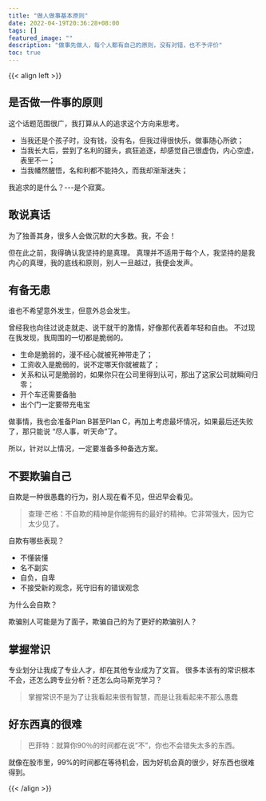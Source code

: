 ```yaml
---
title: "做人做事基本原则"
date: 2022-04-19T20:36:28+08:00
tags: []
featured_image: ""
description: "做事先做人，每个人都有自己的原则，没有对错，也不予评价"
toc: true
---
```


{{< align left >}}

## 是否做一件事的原则

这个话题范围很广，我打算从人的追求这个方向来思考。

* 当我还是个孩子时，没有钱，没有名，但我过得很快乐，做事随心所欲；
* 当我长大后，尝到了名利的甜头，疯狂追逐，却感觉自己很虚伪，内心空虚，表里不一；
* 当我幡然醒悟，名和利都不能持久，而我却渐渐迷失；

我追求的是什么？---是个寂寞。


## 敢说真话

为了独善其身，很多人会做沉默的大多数。我，不会！

但在此之前，我得确认我坚持的是真理。
真理并不适用于每个人，我坚持的是我内心的真理，我的底线和原则，别人一旦越过，我便会发声。

## 有备无患

谁也不希望意外发生，但意外总会发生。

曾经我也向往过说走就走、说干就干的激情，好像那代表着年轻和自由。
不过现在我发现，我周围的一切都是脆弱的。

* 生命是脆弱的，漫不经心就被死神带走了；
* 工资收入是脆弱的，说不定哪天你就被裁了；
* 关系和认可是脆弱的，如果你只在公司里得到认可，那出了这家公司就瞬间归零；
* 开个车还需要备胎
* 出个门一定要带充电宝

做事情，我也会准备Plan B甚至Plan C，再加上考虑最坏情况，如果最后还失败了，那只能说 “尽人事，听天命”了。

所以，针对以上情况，一定要准备多种备选方案。

## 不要欺骗自己

自欺是一种很愚蠢的行为，别人现在看不见，但迟早会看见。

> 查理·芒格：不自欺的精神是你能拥有的最好的精神。它非常强大，因为它太少见了。

自欺有哪些表现？

* 不懂装懂
* 名不副实
* 自负，自卑
* 不接受新的观念，死守旧有的错误观念

为什么会自欺？

欺骗别人可能是为了面子，欺骗自己的为了更好的欺骗别人？

## 掌握常识

专业划分让我成了专业人才，却在其他专业成为了文盲。
很多本该有的常识根本不会，还怎么跨专业分析？还怎么向马斯克学习？

> 掌握常识不是为了让我看起来很有智慧，而是让我看起来不那么愚蠢

## 好东西真的很难

> 巴菲特：就算你90％的时间都在说“不”，你也不会错失太多的东西。

就像在股市里，99%的时间都在等待机会，因为好机会真的很少，好东西也很难得到。






{{< /align >}}
